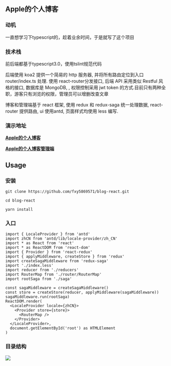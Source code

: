 ## Apple的个人博客

### 动机
一直想学习下typescript的，趁着业余时间，于是就写了这个项目
### 技术栈
前后端都基于typescript3.0，使用tslint规范代码

后端使用 koa2 提供一个简易的 http 服务器, 并将所有路由定位到入口 router/index.ts 处理. 使用 react-router分发接口, 后端 API 采用类似 Restful 风格的接口, 数据库是 MongoDB, , 权限控制采用 jwt token 的方式.目前只有两种全职，游客只有浏览的权限，管理员可以增删改查文章

博客和管理端基于 react 框架, 使用 redux 和 redux-saga 统一处理数据, react-router 提供路由, ui 使用antd, 页面样式均使用 less 编写.

### 演示地址
__[Apple的个人博客](http://132.232.34.190/)__

__[Apple的个人博客管理端](http://132.232.34.190/admin)__

## Usage

### 安装
```
git clone https://github.com/fxy5869571/blog-react.git

cd blog-react

yarn install
```
### 入口
```
import { LocaleProvider } from 'antd'
import zhCN from 'antd/lib/locale-provider/zh_CN'
import * as React from 'react'
import * as ReactDOM from 'react-dom'
import { Provider } from 'react-redux'
import { applyMiddleware, createStore } from 'redux'
import createSagaMiddleware from 'redux-saga'
import './index.less'
import reducer from './reducers'
import RouterMap from './router/RouterMap'
import rootSaga from './saga'

const sagaMiddleware = createSagaMiddleware()
const store = createStore(reducer, applyMiddleware(sagaMiddleware))
sagaMiddleware.run(rootSaga)
ReactDOM.render(
  <LocaleProvider locale={zhCN}>
    <Provider store={store}>
      <RouterMap />
    </Provider>
  </LocaleProvider>,
  document.getElementById('root') as HTMLElement
)
```
### 目录结构
<img src="http://img.qqzi.com/Content/Upload/2018/08/02/5f2045ec-633b-4f2c-b4a7-ac06b877af0a.png"  heigth="5%"/>
